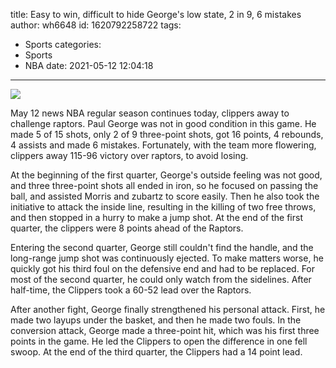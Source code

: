 title: Easy to win, difficult to hide George's low state, 2 in 9, 6 mistakes
author: wh6648
id: 1620792258722
tags: 
- Sports
categories: 
- Sports
- NBA
date: 2021-05-12 12:04:18
---
![](https://p2.itc.cn/q_70/images01/20210512/7e30bcb476e34951b596ad881c2182bf.jpeg)


May 12 news NBA regular season continues today, clippers away to challenge raptors. Paul George was not in good condition in this game. He made 5 of 15 shots, only 2 of 9 three-point shots, got 16 points, 4 rebounds, 4 assists and made 6 mistakes. Fortunately, with the team more flowering, clippers away 115-96 victory over raptors, to avoid losing.

At the beginning of the first quarter, George's outside feeling was not good, and three three-point shots all ended in iron, so he focused on passing the ball, and assisted Morris and zubartz to score easily. Then he also took the initiative to attack the inside line, resulting in the killing of two free throws, and then stopped in a hurry to make a jump shot. At the end of the first quarter, the clippers were 8 points ahead of the Raptors.

Entering the second quarter, George still couldn't find the handle, and the long-range jump shot was continuously ejected. To make matters worse, he quickly got his third foul on the defensive end and had to be replaced. For most of the second quarter, he could only watch from the sidelines. After half-time, the Clippers took a 60-52 lead over the Raptors.

After another fight, George finally strengthened his personal attack. First, he made two layups under the basket, and then he made two fouls. In the conversion attack, George made a three-point hit, which was his first three points in the game. He led the Clippers to open the difference in one fell swoop. At the end of the third quarter, the Clippers had a 14 point lead.

